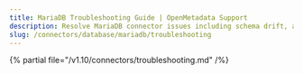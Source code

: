 ```yaml
---
title: MariaDB Troubleshooting Guide | OpenMetadata Support
description: Resolve MariaDB connector issues including schema drift, access denial, or ingestion configuration errors.
slug: /connectors/database/mariadb/troubleshooting
---
```


{% partial file="/v1.10/connectors/troubleshooting.md" /%}
